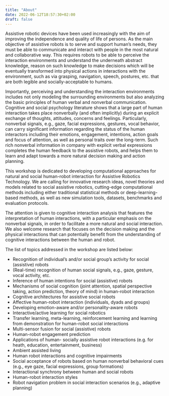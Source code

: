 ```yaml
---
title: "About"
date: 2022-06-12T18:57:30+02:00
draft: false
---
```


Assistive robotic devices have been used increasingly with the aim of improving the independence and quality of life of persons. As the main objective of assistive robots is to serve and support human’s needs, they must be able to communicate and interact with people in the most natural and collaborative way. This requires robots to be able to perceive the interaction environments and understand the underneath abstract knowledge, reason on such knowledge to make decisions which will be eventually transformed into physical actions in interactions with the environment, such as via grasping, navigation, speech, postures, etc. that are both legible and socially-acceptable to humans.

Importantly, perceiving and understanding the interaction environments includes not only modeling the surrounding environments but also analyzing the basic principles of human
verbal and nonverbal communication. Cognitive and social psychology literature shows that a large part of human interaction takes place nonverbally (and often implicitly) during an explicit exchange of thoughts, attitudes, concerns and feelings. Particularly, nonverbal signals, e.g., gaze, facial expressions, gestures, vocal behavior, can carry significant information regarding the status of the human interactors including their emotions, engagement, intentions, action goals and focus of attention, as well as personal traits over the long-term. Such rich nonverbal information in company with explicit verbal expressions completes the human feedback to the assistive robots, and helps them to learn and adapt towards a more natural decision making and action planning.

This workshop is dedicated to developing computational approaches for natural and social human-robot interaction for Assistive Robotics Technology. We are calling for innovative
research ideas, novel theories and models related to social assistive robotics, cutting-edge computational methods including either traditional statistical methods or deep-learning-based methods, as well as new simulation tools, datasets, benchmarks and evaluation protocols.

The attention is given to cognitive interaction analysis that features the interpretation of human interactions, with a particular emphasis on the nonverbal signals, in order to facilitate a more natural and social interaction. We also welcome research that focuses on the decision making and the physical interactions that can potentially benefit from the understanding of cognitive interactions between the human and robot.


The list of topics addressed in the workshop are listed below:
- Recognition of individual’s and/or social group’s activity for social (assistive) robots
- (Real-time) recognition of human social signals, e.g., gaze, gesture, vocal activity, etc.
- Inference of human intentions for social (assistive) robots
- Mechanisms of social cognition (joint attention, spatial perspective taking, action prediction, theory of mind) in human-robot interaction
- Cognitive architectures for assistive social robots
- Affective human-robot interaction (individuals, dyads and groups)
- Developing emotion-aware and/or personality-aware robots
- Interactive/active learning for social robotics
- Transfer learning, meta-learning, reinforcement learning and learning from demonstration for human-robot social interactions
- Multi-sensor fusion for social (assistive) robots
- Human-robot engagement prediction
- Applications of human- socially assistive robot interactions (e.g. for heath, education, entertainment, business)
- Ambient assisted living
- Human robot interactions and cognitive impairments
- Social acceptance of robots based on human nonverbal behavioral cues (e.g., eye gaze, facial expressions, group formations)
- Interactional synchrony between human and social robots
- Human-robot interaction styles
- Robot navigation problem in social interaction scenarios (e.g., adaptive planning)